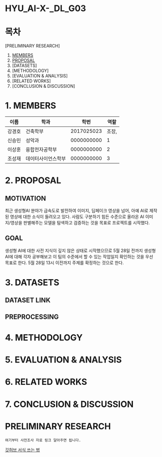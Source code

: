 # HYU_AI-X-_DL_G03
# 목차
[PRELIMINARY RESEARCH]
1. [MEMBERS](#11)
2. [PROPOSAL](#18)
3. [DATASETS]
4. [METHODOLOGY]
5. [EVALUATION & ANALYSIS]
6. [RELATED WORKS]
7. [CONCLUSION & DISCUSSION]
# 1. MEMBERS
이름|학과|학번|역할
---|---|---|---|
강경호|건축학부|2017025023|조장,
신승민|성악과|0000000000|1
이상훈|융합전자공학부|0000000000|2
조성재|데이터사이언스학부|0000000000|3
# 2. PROPOSAL
## MOTIVATION
최근 생성형AI 분야가 급속도로 발전하여 이미지, 딥페이크 영상을 넘어, 아예 AI로 제작된 영상에 대한 소식이 들려오고 있다. 사람도 구분하기 힘든 수준으로 올라온 AI 이미지/영상을 판별해주는 모델을 탐색하고 검증하는 것을 목표로 프로젝트를 시작했다.
## GOAL
생성형 AI에 대한 사전 지식이 깊지 않은 상태로 시작했으므로
5월 28일 전까지 생성형 AI에 대해 각자 공부해보고 
이 팀의 수준에서 할 수 있는 작업일지 확인하는 것을 우선 목표로 한다.
5월 28일 13시 이전까지 주제를 확정하는 것으로 한다.

# 3. DATASETS
## DATASET LINK
## PREPROCESSING
# 4. METHODOLOGY
# 5. EVALUATION & ANALYSIS
# 6. RELATED WORKS
# 7. CONCLUSION & DISCUSSION
# PRELIMINARY RESEARCH
    여기부터 사전조사 자료 링크 달아주면 됩니다.
[깃허브 서식 쓰는 법](https://docs.github.com/ko/get-started/writing-on-github/getting-started-with-writing-and-formatting-on-github/basic-writing-and-formatting-syntax)

